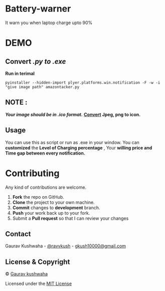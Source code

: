 # Battery-warner
It warn you when laptop charge upto 90%


# DEMO








## Convert *.py to .exe*
**Run in terimal**
~~~
pyinstaller --hidden-import plyer.platforms.win.notification -F -w -i "give image path" amazontacker.py
~~~
## NOTE : 
***Your image should be in .ico format.*** **[Convert](https://image.online-convert.com/convert-to-ico) Jpeg, png to icon.**
<!-- USAGE EXAMPLES -->
## Usage
You can use this as script or run as .exe in your window. You can **customized** the **Level of Charging percentage** , Your **willing price and Time gap between every notification.**




Contributing
==========
Any kind of contributions are welcome.
1. **Fork** the repo on GitHub.
2. **Clone** the project to your own machine.
3. **Commit** changes to **development** branch.
4. **Push** your work back up to your fork.
5. Submit a **Pull request** so that I can review your changes

## Contact

Gaurav Kushwaha - [@ravvkush](https://instagram/ravvkush) - gkush10000@gmail.com


## License & Copyright
© [Gaurav kushwaha](https://heykush.github.io/)

Licensed under the [MIT License](License)
